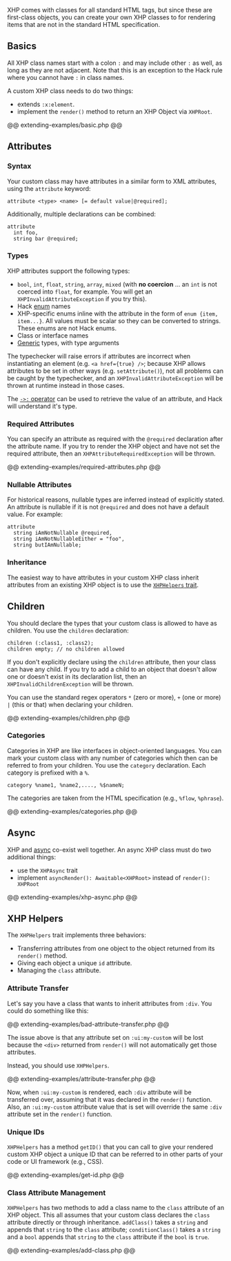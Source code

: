 XHP comes with classes for all standard HTML tags, but since these are first-class objects, you can create your own XHP classes to for rendering items that are not in the standard HTML specification.

## Basics

All XHP class names start with a colon `:` and may include other `:` as well, as long as they are not adjacent. Note that this is an exception to the Hack rule where you cannot have `:` in class names.

A custom XHP class needs to do two things:

* extends `:x:element`.
* implement the `render()` method to return an XHP Object via `XHPRoot`.

@@ extending-examples/basic.php @@

## Attributes

### Syntax

Your custom class may have attributes in a similar form to XML attributes, using the `attribute` keyword:

```
attribute <type> <name> [= default value|@required];
```

Additionally, multiple declarations can be combined:

```
attribute
  int foo,
  string bar @required;
```

### Types

XHP attributes support the following types:

* `bool`, `int`, `float`, `string`, `array`, `mixed` (with **no coercion** ... an `int` is not coerced into `float`, for example. You will get an `XHPInvalidAttributeException` if you try this).
* Hack [enum](../enums/introduction.md) names
* XHP-specific enums inline with the attribute in the form of `enum {item, item...}`. All values must be scalar so they can be converted to strings. These enums are not Hack enums.
* Class or interface names
* [Generic](../generics/introduction.md) types, with type arguments

The typechecker will raise errors if attributes are incorrect when instantiating an element (e.g. `<a href={true} />`; because XHP allows attributes to be set in other ways (e.g. `setAttribute()`), not all problems can be caught by the typechecker, and an `XHPInvalidAttributeException` will be thrown at runtime instead in those cases.

The [`->:` operator](../operators/XHP-attribute-access.md) can be used to retrieve the value of an attribute, and Hack will understand it's type.

### Required Attributes

You can specify an attribute as required with the `@required` declaration after the attribute name. If you try to render the XHP object and have not set the required attribute, then an `XHPAttributeRequiredException` will be thrown.

@@ extending-examples/required-attributes.php @@

### Nullable Attributes

For historical reasons, nullable types are inferred instead of explicitly stated. An attribute is nullable if it is not `@required` and does not have a default value. For example:

```
attribute
  string iAmNotNullable @required,
  string iAmNotNullableEither = "foo",
  string butIAmNullable;
```

### Inheritance

The easiest way to have attributes in your custom XHP class inherit attributes from an existing XHP object is to use the [`XHPHelpers` trait](#xhp-helpers).

## Children

You should declare the types that your custom class is allowed to have as children. You use the `children` declaration:

```
children (:class1, :class2);
children empty; // no children allowed
```

If you don't explicitly declare using the `children` attribute, then your class can have any child. If you try to add a child to an object that doesn't allow one or doesn't exist in its declaration list, then an `XHPInvalidChildrenException` will be thrown.

You can use the standard regex operators `*` (zero or more), `+` (one or more) `|` (this or that) when declaring your children.

@@ extending-examples/children.php @@

### Categories

Categories in XHP are like interfaces in object-oriented languages. You can mark your custom class with any number of categories which then can be referred to from your children. You use the `category` declaration. Each category is prefixed with a `%`.

```
category %name1, %name2,...., %$nameN;
```

The categories are taken from the HTML specification (e.g., `%flow`, `%phrase`).

@@ extending-examples/categories.php @@

## Async

XHP and [async](../async/introduction.md) co-exist well together. An async XHP class must do two additional things:

* use the `XHPAsync` trait
* implement `asyncRender(): Awaitable<XHPRoot>` instead of `render(): XHPRoot`

@@ extending-examples/xhp-async.php @@

## XHP Helpers

The `XHPHelpers` trait implements three behaviors:

* Transferring attributes from one object to the object returned from its `render()` method.
* Giving each object a unique `id` attribute.
* Managing the `class` attribute.

### Attribute Transfer

Let's say you have a class that wants to inherit attributes from `:div`. You could do something like this:

@@ extending-examples/bad-attribute-transfer.php @@

The issue above is that any attribute set on `:ui:my-custom` will be lost because the `<div>` returned from `render()` will not automatically get those attributes.

Instead, you should use `XHPHelpers`.

@@ extending-examples/attribute-transfer.php @@

Now, when `:ui:my-custom` is rendered, each `:div` attribute will be transferred over, assuming that it was declared in the `render()` function. Also, an `:ui:my-custom` attribute value that is set will override the same `:div` attribute set in the `render()` function.

### Unique IDs

`XHPHelpers` has a method `getID()` that you can call to give your rendered custom XHP object a unique ID that can be referred to in other parts of your code or UI framework (e.g., CSS).

@@ extending-examples/get-id.php @@

### Class Attribute Management

`XHPHelpers` has two methods to add a class name to the `class` attribute of an XHP object. This all assumes that your custom class declares the `class` attribute directly or through inheritance. `addClass()` takes a `string` and appends that `string` to the `class` attribute; `conditionClass()` takes a `string` and a `bool` appends that `string` to the `class` attribute if the `bool` is `true`.

@@ extending-examples/add-class.php @@
